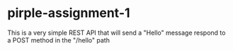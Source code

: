 # pirple-assignment-1

This is a very simple REST API that will send a "Hello" message respond to a POST method in the "/hello" path
